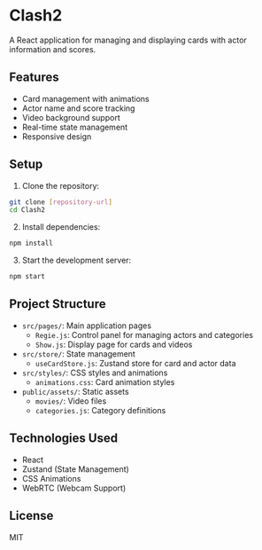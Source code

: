 # Clash2

A React application for managing and displaying cards with actor information and scores.

## Features

- Card management with animations
- Actor name and score tracking
- Video background support
- Real-time state management
- Responsive design

## Setup

1. Clone the repository:
```bash
git clone [repository-url]
cd Clash2
```

2. Install dependencies:
```bash
npm install
```

3. Start the development server:
```bash
npm start
```

## Project Structure

- `src/pages/`: Main application pages
  - `Regie.js`: Control panel for managing actors and categories
  - `Show.js`: Display page for cards and videos
- `src/store/`: State management
  - `useCardStore.js`: Zustand store for card and actor data
- `src/styles/`: CSS styles and animations
  - `animations.css`: Card animation styles
- `public/assets/`: Static assets
  - `movies/`: Video files
  - `categories.js`: Category definitions

## Technologies Used

- React
- Zustand (State Management)
- CSS Animations
- WebRTC (Webcam Support)

## License

MIT 